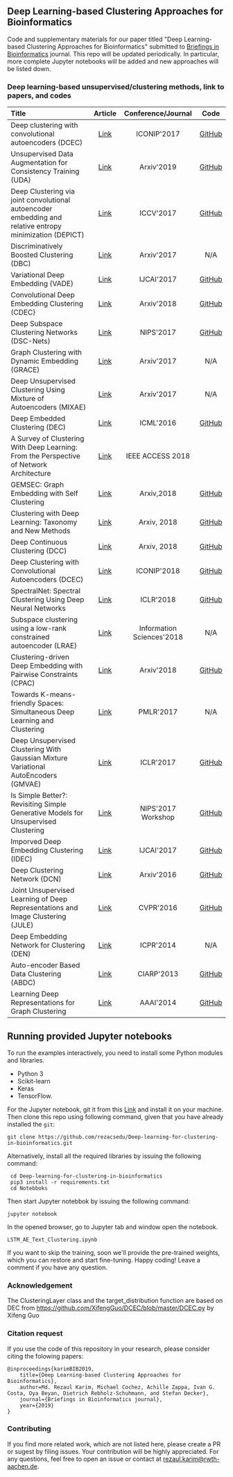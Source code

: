 ## Deep Learning-based Clustering Approaches for Bioinformatics
Code and supplementary materials for our paper titled "Deep Learning-based Clustering Approaches for Bioinformatics" submitted to [Briefings in Bioinformatics](https://academic.oup.com/bib) journal. This repo will be updated periodically. In particular, more complete Jupyter notebooks will be added and new approaches will be listed down. 

### Deep learning-based unsupervised/clustering methods, link to papers, and codes

|    Title    |  Article  |  Conference/Journal | Code |
|  :---------  | :------:  | :------: | :------: |
| Deep clustering with convolutional autoencoders (DCEC) | [Link](https://xifengguo.github.io/papers/ICONIP17-DCEC.pdf) | ICONIP'2017 |  [GitHub](https://github.com/XifengGuo/DCEC) |
| Unsupervised Data Augmentation for Consistency Training (UDA) | [Link](https://arxiv.org/pdf/1904.12848.pdf) | Arxiv'2019 |  [GitHub](https://github.com/google-research/uda) |
| Deep Clustering via joint convolutional autoencoder embedding and relative entropy minimization (DEPICT) | [Link](https://arxiv.org/pdf/1704.06327.pdf) | ICCV'2017 |  [GitHub](https://github.com/herandy/DEPICT) |
| Discriminatively Boosted Clustering (DBC) | [Link](https://arxiv.org/pdf/1703.07980.pdf) | Arxiv'2017 | N/A|
| Variational Deep Embedding (VADE) | [Link](https://arxiv.org/pdf/1611.05148.pdf) | IJCAI'2017 |  [GitHub](https://github.com/slim1017/VaDE) |
| Convolutional Deep Embedding Clustering (CDEC} | [Link](https://arxiv.org/pdf/1805.12218.pdf) | Arxiv'2018 |  [GitHub](https://github.com/rezacsedu/Recurrent-Deep-Embedding-Networks) |
| Deep Subspace Clustering Networks (DSC-Nets) | [Link](http://papers.nips.cc/paper/6608-deep-subspace-clustering-networks.pdf) | NIPS'2017 |[GitHub](https://github.com/panji1990/Deep-subspace-clustering-networks) |
| Graph Clustering with Dynamic Embedding (GRACE) | [Link](https://arxiv.org/pdf/1712.08249.pdf) | Arxiv'2017 | N/A |
| Deep Unsupervised Clustering Using Mixture of Autoencoders (MIXAE) | [Link](https://arxiv.org/pdf/1712.07788.pdf) | Arxiv'2017 |N/A |
|  Deep Embedded Clustering (DEC) | [Link](http://proceedings.mlr.press/v48/xieb16.pdf) |   ICML'2016  | [GitHub](https://github.com/piiswrong/dec) |
|  A Survey of Clustering With Deep Learning: From the Perspective of Network Architecture | [Link](https://ieeexplore.ieee.org/stamp/stamp.jsp?arnumber=8412085)  |  IEEE ACCESS 2018  |  |
|  GEMSEC: Graph Embedding with Self Clustering  | [Link](https://arxiv.org/pdf/1802.03997.pdf) | Arxiv,2018  | [GitHub](https://github.com/benedekrozemberczki/GEMSEC) |
|  Clustering with Deep Learning: Taxonomy and New Methods | [Link](https://arxiv.org/pdf/1801.07648.pdf)  |  Arxiv, 2018 |  [GitHub](https://github.com/elieJalbout/Clustering-with-Deep-learning)  |
| Deep Continuous Clustering (DCC) | [Link](https://arxiv.org/pdf/1803.01449.pdf) | Arxiv, 2018 | [GitHub](https://github.com/shahsohil/DCC) |
| Deep Clustering with Convolutional Autoencoders (DCEC) | [Link](https://xifengguo.github.io/papers/ICONIP17-DCEC.pdf) | ICONIP'2018 | [GitHub](https://github.com/XifengGuo/DCEC) |
| SpectralNet: Spectral Clustering Using Deep Neural Networks | [Link](https://openreview.net/pdf?id=HJ_aoCyRZ) | ICLR'2018 | [GitHub](https://github.com/KlugerLab/SpectralNet) |
| Subspace clustering using a low-rank constrained autoencoder (LRAE) | [Link](https://www.sciencedirect.com/science/article/pii/S0020025517309659) | Information Sciences'2018 | N/A|
| Clustering-driven Deep Embedding with Pairwise Constraints (CPAC) | [Link](https://arxiv.org/pdf/1803.08457.pdf) | Arxiv'2018 |  [GitHub](https://github.com/sharonFogel/CPAC) |
|  Towards K-means-friendly Spaces: Simultaneous Deep Learning and Clustering | [Link](https://arxiv.org/pdf/1610.04794.pdf)  |  PMLR'2017  |  N/A  |
| Deep Unsupervised Clustering With Gaussian Mixture Variational AutoEncoders (GMVAE) | [Link](https://arxiv.org/pdf/1611.02648.pdf)| ICLR'2017 | [GitHub](https://github.com/Nat-D/GMVAE)| N/A |
|  Is Simple Better?: Revisiting Simple Generative Models for Unsupervised Clustering | [Link](https://ic.unicamp.br/~adin/downloads/pubs/AriasFigueroa2017a.pdf)  |  NIPS'2017 Workshop  |  [GitHub](https://github.com/jariasf/clustering-nips-2017)  |
|      Imporved Deep Embedding Clustering (IDEC) | [Link](https://www.ijcai.org/proceedings/2017/0243.pdf)   |   IJCAI'2017  |  [GitHub](https://github.com/XifengGuo/IDEC) |
| Deep Clustering Network (DCN) | [Link](https://arxiv.org/pdf/1610.04794v1.pdf)  | Arxiv'2016 | [GitHub](https://github.com/boyangumn/DCN-New) | N/A|
| Joint Unsupervised Learning of Deep Representations and Image Clustering (JULE) | [Link](https://arxiv.org/pdf/1604.03628.pdf) | CVPR'2016 |   [GitHub](https://github.com/jwyang/JULE.torch) |
| Deep Embedding Network for Clustering (DEN) | [Link](https://ieeexplore.ieee.org/document/6976982/) | ICPR'2014 | N/A|
| Auto-encoder Based Data Clustering (ABDC) | [Link](http://nlpr-web.ia.ac.cn/english/irds/People/lwang/M-MCG_EN/Publications/2013/CFS2013CIARP.pdf) | CIARP'2013 |  [GitHub](https://github.com/KellerJordan/Autoencoder-Clustering) |
| Learning Deep Representations for Graph Clustering | [Link](https://www.aaai.org/ocs/index.php/AAAI/AAAI14/paper/viewFile/8527/8571) |  AAAI'2014 | [GitHub](https://github.com/quinngroup/deep-representations-clustering) |

## Running provided Jupyter notebooks
To run the examples interactively, you need to install some Python modules and libraries. 

* Python 3
* Scikit-learn
* Keras 
* TensorFlow.

For the Jupyter notebook, git it from this [Link](https://jupyter.readthedocs.io/en/latest/install.html) and install it on your machine. Then clone this repo using following command, given that you have already installed the `git`: 

```
git clone https://github.com/rezacsedu/Deep-learning-for-clustering-in-bioinformatics.git
```
Alternatively, install all the required libraries by issuing the following command: 
```
 cd Deep-learning-for-clustering-in-bioinformatics
 pip3 install -r requirements.txt
 cd Notebboks
 ```
Then start Jupyter notebbok by issuing the following command: 
```
jupyter notebook
```
In the opened browser, go to Jupyter tab and window open the notebook. 
```
LSTM_AE_Text_Clustering.ipynb
```
If you want to skip the training, soon we'll provide the pre-trained weights, which you can restore and start fine-tuning. Happy coding! Leave a comment if you have any question.

### Acknowledgement
The ClusteringLayer class and the target_distribution function are based on DEC from https://github.com/XifengGuo/DCEC/blob/master/DCEC.py by Xifeng Guo

### Citation request
If you use the code of this repository in your research, please consider citing the folowing papers:

    @inproceedings{karimBIB2019,
        title={Deep Learning-based Clustering Approaches for Bioinformatics},
        author=Md. Rezaul Karim, Michael Cochez, Achille Zappa, Ivan G. Costa, Oya Beyan, Dietrich Rebholz-Schuhmann, and Stefan Decker},
        journal={Briefings in Bioinformatics journal},
        year={2019}
    }

### Contributing
If you find more related work, which are not listed here, please create a PR or sugest by filing issues. Your contribution will be highly appreciated. For any questions, feel free to open an issue or contact at rezaul.karim@rwth-aachen.de. 
